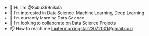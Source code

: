- 👋 Hi, I’m @Subu369nikola
- 👀 I’m interested in Data Science, Machine Learning, Deep Learning
- 🌱 I’m currently learning Data Science
- 💞️ I’m looking to collaborate on Data Science Projects
- 📫 How to reach me lucifermorningstar23072001@gmail.com

<!---
Subu369nikola/Subu369nikola is a ✨ special ✨ repository because its `README.md` (this file) appears on your GitHub profile.
You can click the Preview link to take a look at your changes.
--->
